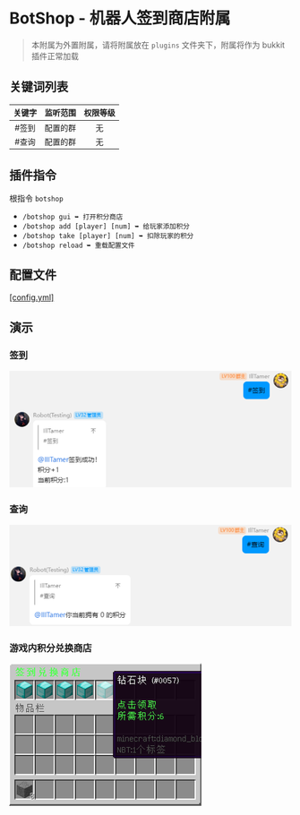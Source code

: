 # BotShop - 机器人签到商店附属

> 本附属为外置附属，请将附属放在 `plugins` 文件夹下，附属将作为 bukkit 插件正常加载

## 关键词列表

| 关键字 | 监听范围 | 权限等级 |
|:---:|:----:|:----:|
| #签到 | 配置的群 |  无   |
| #查询 | 配置的群 |  无   |

## 插件指令

根指令 `botshop`

- `/botshop gui ➥ 打开积分商店`
- `/botshop add [player] [num] ➥ 给玩家添加积分`
- `/botshop take [player] [num] ➥ 扣除玩家的积分`
- `/botshop reload ➥ 重载配置文件`

## 配置文件

[[config.yml]](src/main/resources/config.yml)

## 演示

### 签到

![sign](./images/sign.png)

### 查询

![query](./images/query.png)

### 游戏内积分兑换商店

![shop](./images/shop.png)